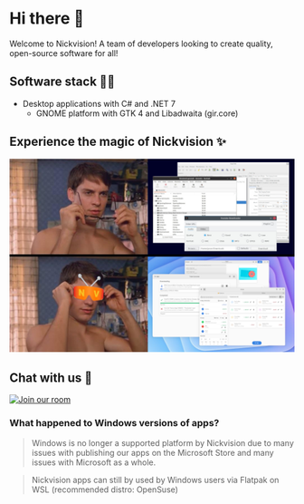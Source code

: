 # Hi there 👋
Welcome to Nickvision! A team of developers looking to create quality, open-source software for all!

## Software stack 🧑‍💻
- Desktop applications with C# and .NET 7
    - GNOME platform with GTK 4 and Libadwaita (gir.core)

## Experience the magic of Nickvision ✨
<img src='https://raw.githubusercontent.com/NickvisionApps/.github/main/assets/banner.jpg'></img>

## Chat with us 💬
<a href='https://matrix.to/#/#nickvision:matrix.org'><img width='140' alt='Join our room' src='https://user-images.githubusercontent.com/17648453/196094077-c896527d-af6d-4b43-a5d8-e34a00ffd8f6.png'/></a>

### What happened to Windows versions of apps?
> Windows is no longer a supported platform by Nickvision due to many issues with publishing our apps on the Microsoft Store and many issues with Microsoft as a whole.

> Nickvision apps can still by used by Windows users via Flatpak on WSL (recommended distro: OpenSuse)

